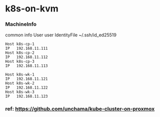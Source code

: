# k8s-on-kvm

### MachineInfo
  common info
    User         user
    IdentityFile ~/.ssh/id_ed25519

```
Host k8s-cp-1
IP   192.168.11.111
Host k8s-cp-2
IP   192.168.11.112
Host k8s-cp-3
IP   192.168.11.113

Host k8s-wk-1
IP   192.168.11.121
Host k8s-wk-2
IP   192.168.11.122
Host k8s-wk-3
IP   192.168.11.123
```

### ref: https://github.com/unchama/kube-cluster-on-proxmox
